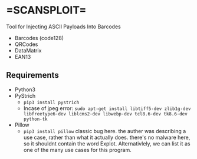 # =SCANSPLOIT=
Tool for Injecting ASCII Payloads Into Barcodes

* Barcodes (code128)
* QRCodes
* DataMatrix
* EAN13

## Requirements

* Python3
* PyStrich
	* `pip3 install pystrich`
	* Incase of jpeg error:
		`sudo apt-get install libtiff5-dev zlib1g-dev libfreetype6-dev liblcms2-dev libwebp-dev tcl8.6-dev tk8.6-dev python-tk`
* Pillow
	* `pip3 install pillow`
 classic bug here. the auther was describing a use case, rather than what it actually does. there's no malware here, so it shouldnt contain the word Explot. Alternativlely, we can list it as one of the many use cases for this program.
